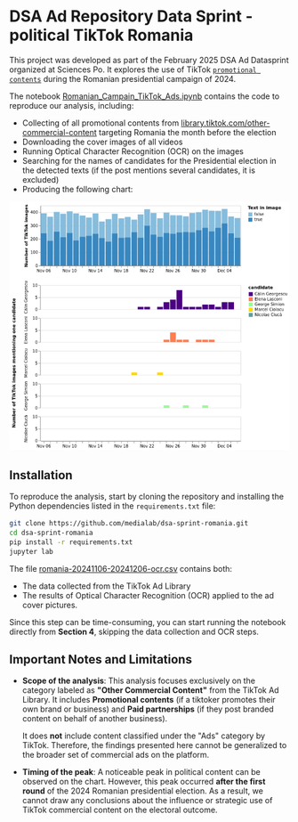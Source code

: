 # DSA Ad Repository Data Sprint - political TikTok Romania


This project was developed as part of the February 2025 DSA Ad Datasprint organized at Sciences Po.
It explores the use of TikTok [`promotional contents`](https://library.tiktok.com/other-commercial-content) during the Romanian presidential campaign of 2024.

The notebook [Romanian_Campain_TikTok_Ads.ipynb](Romanian_Campain_TikTok_Ads.ipynb) contains the code to reproduce our analysis, including:
- Collecting of all promotional contents from [library.tiktok.com/other-commercial-content](https://library.tiktok.com/other-commercial-content) targeting Romania the month before the election
- Downloading the cover images of all videos
- Running Optical Character Recognition (OCR) on the images
- Searching for the names of candidates for the Presidential election in the detected texts (if the post mentions several candidates, it is excluded)
- Producing the following chart:

![Result chart](visualization.png)

## Installation

To reproduce the analysis, start by cloning the repository and installing the Python dependencies listed in the `requirements.txt` file:

```bash
git clone https://github.com/medialab/dsa-sprint-romania.git
cd dsa-sprint-romania
pip install -r requirements.txt
jupyter lab
```

The file [romania-20241106-20241206-ocr.csv](romania-20241106-20241206-ocr.csv) contains both:
- The data collected from the TikTok Ad Library
- The results of Optical Character Recognition (OCR) applied to the ad cover pictures.

Since this step can be time-consuming, you can start running the notebook directly from **Section 4**, skipping the data collection and OCR steps.

## Important Notes and Limitations

- **Scope of the analysis**:
  This analysis focuses exclusively on the category labeled as **"Other Commercial Content"** from the TikTok Ad Library. It includes **Promotional contents** (if a tiktoker promotes their own brand or business) and **Paid partnerships** (if they post branded content on behalf of another business).


  It does **not** include content classified under the "Ads" category by TikTok. Therefore, the findings presented here cannot be generalized to the broader set of commercial ads on the platform.

- **Timing of the peak**:
  A noticeable peak in political content can be observed on the chart. However, this peak occurred **after the first round** of the 2024 Romanian presidential election. As a result, we cannot draw any conclusions about the influence or strategic use of TikTok commercial content on the electoral outcome.
